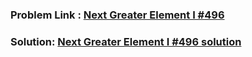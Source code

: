 ### Problem Link : [Next Greater Element I #496](https://leetcode.com/problems/next-greater-element-i/submissions/)
### Solution: [Next Greater Element I #496 solution](NGE.cpp)
